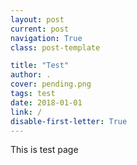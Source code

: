 ```yaml
---
layout: post
current: post
navigation: True
class: post-template

title: "Test"
author: .
cover: pending.png
tags: test
date: 2018-01-01
link: /
disable-first-letter: True
---
```


This is test page
